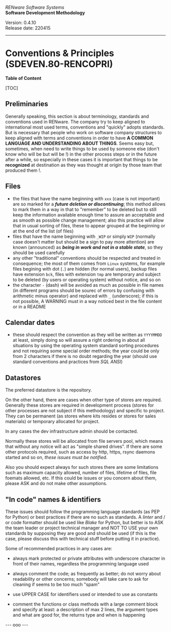 *RENware Software Systems*    
**Software Development Methodology** 

Version: 0.4.10    
Release date: 220415

***

# Conventions & Principles (SDEVEN.80-RENCOPRI)

**Table of Content**

[TOC]

## Preliminaries

Generally speaking, this section is about terminology, standards and conventions used in RENware. The company try to keep aligned to international most used terms, conventions and "quickly" adopts standards. But is necessary that people who work on software company structures to keep aligned with terms and conventions in order to have **A COMMON LANGUAGE AND UNDERSTANDING ABOUT THINGS**. Seems easy but, sometimes, when need to write things to be used by someone else (don't know who will be but will be !) in the other process steps or in the future after a while, so especially in these cases it is important that things to be **recognized** at destination as they was thought at origin by those team that produced them !.

## Files

* the files that have the name beginning with `xxx` (case is not important) are so marked for a ***future deletion or discontinuing***; this method allows to mark them in a way in that to "remember" to be deleted but to still keep the information available enough time to assure an acceptable and as smooth as possible change management; also this practice will allow that in usual sorting of files, these to appear grouped at the beginning or at the end of the list (of files)
* files that have the name beginning with `_WIP` or simply `WIP` (normally case doesn't matter but should be a sign to pay more attention) are known (announced) as ***being in work and not in a stable state***, so they should be used carefully
* any other "traditional" conventions should be respected and treated in consequence; the most of them comes from `Linux` systems, for example files begining with dot (`.`) are hidden (for normal users), backup files have extension `bck`, files with extension `tmp` are temporary and subject to be deleted (by users or operating system) without notice, and so on
* the character `-` (dash) will be avoided as much as possible in file names (in different programs should be sourec of errors by confusing with arithmetic minus operator) and replaced with `_` (underscore); if this is not possible, A WARNING must in a way noticed best in the file content or in a README

## Calendar dates

* these should respect the convention as they will be written as `YYYYMMDD` at least, simply doing so will assure a right ordering in about all situations by using the operating system standard sorting procedures and not requiring some special order methods; the year could be only from 2 characters if there is no doubt regarding the year (should use standard conventions and practices from *SQL ANSI*)

## Datastores

The preferred datastore is the repository.

On the other hand, there are cases when other type of stores are required. Generally these stores are required in development process (stores for other processes are not subject if this methodology) and specific to project. They can be permanent (as stores where kits resides or stores for sales materials) or temporary allocated for project.

In any cases the dev infrastructure admin should be contacted.

Normally these stores will be allocated from file servers pool, which means that without any notice will act as "simple shared drives". If there are some other protocols required, such as access by http, https, rsync daemons started and so on, *these issues must be notified*.

Also you should expect always for such stores there are some limitations such as maximum capacity allowed, number of files, lifetime of files, file foemats allowed, etc. If this could be issues or you concern about them, please ASK and do not make other assumptions.

## "In code" names & identifiers

These issues should follow the programming language standards (as PEP for Python) or best practices if there are no such as standards. A *linter* and / or code formatter should be used like *Blake* for Python, but better is to ASK the team leader or project technical manager and NOT TO USE your own standards by supposing they are good and should be used (if this is the case, please discuss this with technical stuff before putting it in practice).

Some of recommended practices in any cases are:

* always mark protected or private attributes with underscore character in front of their names, regardless the programming language used

* always comment the code; as frequently as better; do not worry about readability or other concerns; somebody will take care to ask for cleaning if seems to be too much "spam"

* use UPPER CASE for identifiers used or intended to use as constants

* comment the functions or class methods with a large comment block and specify at least: a description of max 2 lines, the argument types and what are good for, the returns type and when is happening

--- ooo ---